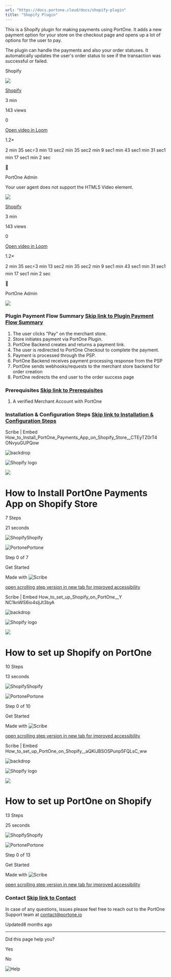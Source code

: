 ```yaml
---
url: "https://docs.portone.cloud/docs/shopify-plugin"
title: "Shopify Plugin"
---
```


This is a Shopify plugin for making payments using PortOne. It adds a new payment option for your store on the checkout page and opens up a lot of options for the user to pay.

The plugin can handle the payments and also your order statuses. It automatically updates the user's order status to see if the transaction was successful or failed.

Shopify

![](https://cdn.loom.com/avatars/default-avatar.svg)

[Shopify](https://www.loom.com/share/f73a2ebd6c8441a0bb1351516f7ab4f3?source=embed_watch_on_loom_cta "Shopify")

3 min

143 views

0

[Open video in Loom](https://www.loom.com/share/f73a2ebd6c8441a0bb1351516f7ab4f3?source=embed_watch_on_loom_cta "Open video in Loom")

1.2×

2 min 35 sec⚡️3 min 13 sec2 min 35 sec2 min 9 sec1 min 43 sec1 min 31 sec1 min 17 sec1 min 2 sec

🙌

PortOne Admin

Your user agent does not support the HTML5 Video element.

![](https://cdn.loom.com/avatars/default-avatar.svg)

[Shopify](https://www.loom.com/share/f73a2ebd6c8441a0bb1351516f7ab4f3?source=embed_watch_on_loom_cta "Shopify")

3 min

143 views

0

[Open video in Loom](https://www.loom.com/share/f73a2ebd6c8441a0bb1351516f7ab4f3?source=embed_watch_on_loom_cta "Open video in Loom")

1.2×

2 min 35 sec⚡️3 min 13 sec2 min 35 sec2 min 9 sec1 min 43 sec1 min 31 sec1 min 17 sec1 min 2 sec

🙌

PortOne Admin

![](https://files.readme.io/366f81657e607e5308b99beb9b300f9ae0cf43ba79f99f1fa8723daca1fdbad7-Plugin_payment_flow.png)

### Plugin Payment Flow Summary   [Skip link to Plugin Payment Flow Summary](https://docs.portone.cloud/docs/shopify-plugin\#plugin-payment-flow-summary)

1. The user clicks "Pay" on the merchant store.
2. Store initiates payment via PortOne Plugin.
3. PortOne Backend creates and returns a payment link.
4. The user is redirected to PortOne Checkout to complete the payment.
5. Payment is processed through the PSP.
6. PortOne Backend receives payment processing response from the PSP
7. PortOne sends webhooks/requests to the merchant store backend for order creation
8. PortOne redirects the end user to the order success page

### Prerequisites   [Skip link to Prerequisites](https://docs.portone.cloud/docs/shopify-plugin\#prerequisites)

1. A verified Merchant Account with PortOne

### Installation & Configuration Steps   [Skip link to Installation & Configuration Steps](https://docs.portone.cloud/docs/shopify-plugin\#installation--configuration-steps)

Scribe \| Embed How\_to\_Install\_PortOne\_Payments\_App\_on\_Shopify\_Store\_\_CTEyTZ0rT4 ONvyuGUPQow

![backdrop](https://scribehow.com/images/embedBackdrop.svg)

![Shopify logo](https://t1.gstatic.com/faviconV2?client=SOCIAL&type=FAVICON&fallback_opts=TYPE,SIZE,URL&url=https://shopify.com&size=64)

![](https://t1.gstatic.com/faviconV2?client=SOCIAL&type=FAVICON&fallback_opts=TYPE,SIZE,URL&url=https://shopify.com&size=64)

# How to Install PortOne Payments App on Shopify Store

7 Steps

21 seconds

![Shopify](https://t1.gstatic.com/faviconV2?client=SOCIAL&type=FAVICON&fallback_opts=TYPE,SIZE,URL&url=https://shopify.com&size=64)Shopify

![Portone](https://t1.gstatic.com/faviconV2?client=SOCIAL&type=FAVICON&fallback_opts=TYPE,SIZE,URL&url=https://portone.io&size=64)Portone

Step 0 of 7

Get Started

Made with
![Scribe](https://scribehow.com/images/logo-slate.svg)

[open scrolling step version in new tab for improved accessibility](https://scribehow.com/shared/How_to_Install_PortOne_Payments_App_on_Shopify_Store__CTEyTZ0rT4-oNvyuGUPQow)

Scribe \| Embed How\_to\_set\_up\_Shopify\_on\_PortOne\_\_Y NC1knWS6io4sljJt3byA

![backdrop](https://scribehow.com/images/embedBackdrop.svg)

![Shopify logo](https://t1.gstatic.com/faviconV2?client=SOCIAL&type=FAVICON&fallback_opts=TYPE,SIZE,URL&url=https://shopify.com&size=64)

![](https://t1.gstatic.com/faviconV2?client=SOCIAL&type=FAVICON&fallback_opts=TYPE,SIZE,URL&url=https://shopify.com&size=64)

# How to set up Shopify on PortOne

10 Steps

13 seconds

![Shopify](https://t1.gstatic.com/faviconV2?client=SOCIAL&type=FAVICON&fallback_opts=TYPE,SIZE,URL&url=https://shopify.com&size=64)Shopify

![Portone](https://t1.gstatic.com/faviconV2?client=SOCIAL&type=FAVICON&fallback_opts=TYPE,SIZE,URL&url=https://portone.io&size=64)Portone

Step 0 of 10

Get Started

Made with
![Scribe](https://scribehow.com/images/logo-slate.svg)

[open scrolling step version in new tab for improved accessibility](https://scribehow.com/shared/How_to_set_up_Shopify_on_PortOne__Y-nC1knWS6io4sljJt3byA)

Scribe \| Embed How\_to\_set\_up\_PortOne\_on\_Shopify\_\_aQKIJBSOSPunp5FQLsC\_ww

![backdrop](https://scribehow.com/images/embedBackdrop.svg)

![Shopify logo](https://t1.gstatic.com/faviconV2?client=SOCIAL&type=FAVICON&fallback_opts=TYPE,SIZE,URL&url=https://shopify.com&size=64)

![](https://t1.gstatic.com/faviconV2?client=SOCIAL&type=FAVICON&fallback_opts=TYPE,SIZE,URL&url=https://shopify.com&size=64)

# How to set up PortOne on Shopify

13 Steps

25 seconds

![Shopify](https://t1.gstatic.com/faviconV2?client=SOCIAL&type=FAVICON&fallback_opts=TYPE,SIZE,URL&url=https://shopify.com&size=64)Shopify

![Portone](https://t1.gstatic.com/faviconV2?client=SOCIAL&type=FAVICON&fallback_opts=TYPE,SIZE,URL&url=https://portone.io&size=64)Portone

Step 0 of 13

Get Started

Made with
![Scribe](https://scribehow.com/images/logo-slate.svg)

[open scrolling step version in new tab for improved accessibility](https://scribehow.com/shared/How_to_set_up_PortOne_on_Shopify__aQKIJBSOSPunp5FQLsC_ww)

### Contact   [Skip link to Contact](https://docs.portone.cloud/docs/shopify-plugin\#contact)

In case of any questions, issues please feel free to reach out to the PortOne Support team at [contact@portone.io](mailto:contact@portone.io)

Updated8 months ago

* * *

Did this page help you?

Yes

No

![Help](https://cdn.jsdelivr.net/gh/iamport-intl/portone-devx-chatbot-widget@production/public/chat-intro1.svg)